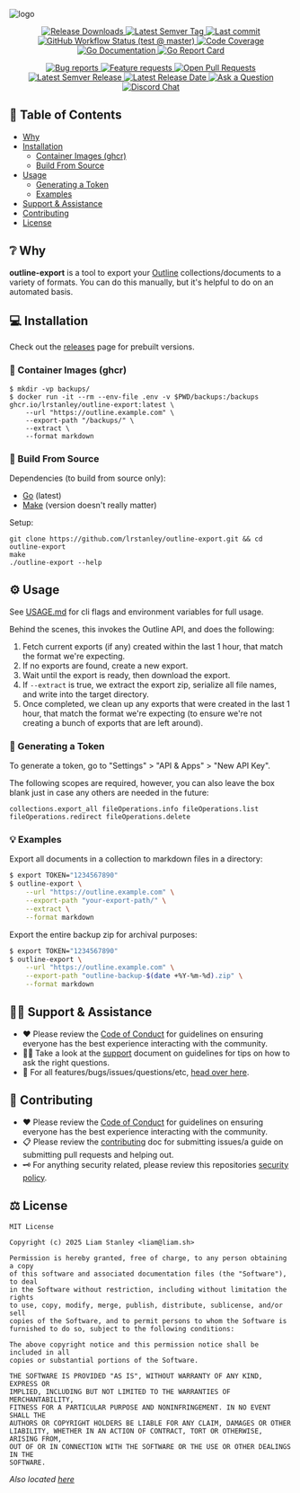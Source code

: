 <!-- template:define:options
{
  "nodescription": true
}
-->
![logo](https://liam.sh/-/gh/svg/lrstanley/outline-export?layout=left&bg=geometric&icon=material-symbols%3Amarkdown&icon.height=80)

<!-- template:begin:header -->
<!-- do not edit anything in this "template" block, its auto-generated -->

<p align="center">
  <a href="https://github.com/lrstanley/outline-export/releases">
    <img title="Release Downloads" src="https://img.shields.io/github/downloads/lrstanley/outline-export/total?style=flat-square">
  </a>
  <a href="https://github.com/lrstanley/outline-export/tags">
    <img title="Latest Semver Tag" src="https://img.shields.io/github/v/tag/lrstanley/outline-export?style=flat-square">
  </a>
  <a href="https://github.com/lrstanley/outline-export/commits/master">
    <img title="Last commit" src="https://img.shields.io/github/last-commit/lrstanley/outline-export?style=flat-square">
  </a>





  <a href="https://github.com/lrstanley/outline-export/actions?query=workflow%3Atest+event%3Apush">
    <img title="GitHub Workflow Status (test @ master)" src="https://img.shields.io/github/actions/workflow/status/lrstanley/outline-export/test.yml?branch=master&label=test&style=flat-square">
  </a>


  <a href="https://codecov.io/gh/lrstanley/outline-export">
    <img title="Code Coverage" src="https://img.shields.io/codecov/c/github/lrstanley/outline-export/master?style=flat-square">
  </a>

  <a href="https://pkg.go.dev/github.com/lrstanley/outline-export">
    <img title="Go Documentation" src="https://pkg.go.dev/badge/github.com/lrstanley/outline-export?style=flat-square">
  </a>
  <a href="https://goreportcard.com/report/github.com/lrstanley/outline-export">
    <img title="Go Report Card" src="https://goreportcard.com/badge/github.com/lrstanley/outline-export?style=flat-square">
  </a>
</p>
<p align="center">
  <a href="https://github.com/lrstanley/outline-export/issues?q=is:open+is:issue+label:bug">
    <img title="Bug reports" src="https://img.shields.io/github/issues/lrstanley/outline-export/bug?label=issues&style=flat-square">
  </a>
  <a href="https://github.com/lrstanley/outline-export/issues?q=is:open+is:issue+label:enhancement">
    <img title="Feature requests" src="https://img.shields.io/github/issues/lrstanley/outline-export/enhancement?label=feature%20requests&style=flat-square">
  </a>
  <a href="https://github.com/lrstanley/outline-export/pulls">
    <img title="Open Pull Requests" src="https://img.shields.io/github/issues-pr/lrstanley/outline-export?label=prs&style=flat-square">
  </a>
  <a href="https://github.com/lrstanley/outline-export/releases">
    <img title="Latest Semver Release" src="https://img.shields.io/github/v/release/lrstanley/outline-export?style=flat-square">
    <img title="Latest Release Date" src="https://img.shields.io/github/release-date/lrstanley/outline-export?label=date&style=flat-square">
  </a>
  <a href="https://github.com/lrstanley/outline-export/discussions/new?category=q-a">
    <img title="Ask a Question" src="https://img.shields.io/badge/support-ask_a_question!-blue?style=flat-square">
  </a>
  <a href="https://liam.sh/chat"><img src="https://img.shields.io/badge/discord-bytecord-blue.svg?style=flat-square" title="Discord Chat"></a>
</p>
<!-- template:end:header -->

<!-- template:begin:toc -->
<!-- do not edit anything in this "template" block, its auto-generated -->
## :link: Table of Contents

  - [Why](#grey_question-why)
  - [Installation](#computer-installation)
    - [Container Images (ghcr)](#whale-container-images-ghcr)
    - [Build From Source](#toolbox-build-from-source)
  - [Usage](#gear-usage)
    - [Generating a Token](#hammer-generating-a-token)
    - [Examples](#bulb-examples)
  - [Support &amp; Assistance](#raising_hand_man-support--assistance)
  - [Contributing](#handshake-contributing)
  - [License](#balance_scale-license)
<!-- template:end:toc -->

## :grey_question: Why

**outline-export** is a tool to export your [Outline](https://getoutline.com) collections/documents to
a variety of formats. You can do this manually, but it's helpful to do on an automated basis.

## :computer: Installation

Check out the [releases](https://github.com/lrstanley/outline-export/releases) page for prebuilt
versions.

### :whale: Container Images (ghcr)

```console
$ mkdir -vp backups/
$ docker run -it --rm --env-file .env -v $PWD/backups:/backups ghcr.io/lrstanley/outline-export:latest \
    --url "https://outline.example.com" \
    --export-path "/backups/" \
    --extract \
    --format markdown
```

### :toolbox: Build From Source

Dependencies (to build from source only):

- [Go](https://golang.org/doc/install) (latest)
- [Make](https://www.gnu.org/software/make/) (version doesn't really matter)

Setup:

```console
git clone https://github.com/lrstanley/outline-export.git && cd outline-export
make
./outline-export --help
```

## :gear: Usage

See [USAGE.md](USAGE.md) for cli flags and environment variables for full usage.

Behind the scenes, this invokes the Outline API, and does the following:

1. Fetch current exports (if any) created within the last 1 hour, that match the format we're expecting.
2. If no exports are found, create a new export.
3. Wait until the export is ready, then download the export.
4. If `--extract` is true, we extract the export zip, serialize all file names, and write into the target
   directory.
5. Once completed, we clean up any exports that were created in the last 1 hour, that match the format
   we're expecting (to ensure we're not creating a bunch of exports that are left around).


### :hammer: Generating a Token

To generate a token, go to "Settings" > "API & Apps" > "New API Key".

The following scopes are required, however, you can also leave the box blank just in case any others
are needed in the future:

```
collections.export_all fileOperations.info fileOperations.list fileOperations.redirect fileOperations.delete
```

### :bulb: Examples

Export all documents in a collection to markdown files in a directory:

```bash
$ export TOKEN="1234567890"
$ outline-export \
    --url "https://outline.example.com" \
    --export-path "your-export-path/" \
    --extract \
    --format markdown
```

Export the entire backup zip for archival purposes:

```bash
$ export TOKEN="1234567890"
$ outline-export \
    --url "https://outline.example.com" \
    --export-path "outline-backup-$(date +%Y-%m-%d).zip" \
    --format markdown
```

<!-- template:begin:support -->
<!-- do not edit anything in this "template" block, its auto-generated -->
## :raising_hand_man: Support & Assistance

* :heart: Please review the [Code of Conduct](.github/CODE_OF_CONDUCT.md) for
     guidelines on ensuring everyone has the best experience interacting with
     the community.
* :raising_hand_man: Take a look at the [support](.github/SUPPORT.md) document on
     guidelines for tips on how to ask the right questions.
* :lady_beetle: For all features/bugs/issues/questions/etc, [head over here](https://github.com/lrstanley/outline-export/issues/new/choose).
<!-- template:end:support -->

<!-- template:begin:contributing -->
<!-- do not edit anything in this "template" block, its auto-generated -->
## :handshake: Contributing

* :heart: Please review the [Code of Conduct](.github/CODE_OF_CONDUCT.md) for guidelines
     on ensuring everyone has the best experience interacting with the
    community.
* :clipboard: Please review the [contributing](.github/CONTRIBUTING.md) doc for submitting
     issues/a guide on submitting pull requests and helping out.
* :old_key: For anything security related, please review this repositories [security policy](https://github.com/lrstanley/outline-export/security/policy).
<!-- template:end:contributing -->

<!-- template:begin:license -->
<!-- do not edit anything in this "template" block, its auto-generated -->
## :balance_scale: License

```
MIT License

Copyright (c) 2025 Liam Stanley <liam@liam.sh>

Permission is hereby granted, free of charge, to any person obtaining a copy
of this software and associated documentation files (the "Software"), to deal
in the Software without restriction, including without limitation the rights
to use, copy, modify, merge, publish, distribute, sublicense, and/or sell
copies of the Software, and to permit persons to whom the Software is
furnished to do so, subject to the following conditions:

The above copyright notice and this permission notice shall be included in all
copies or substantial portions of the Software.

THE SOFTWARE IS PROVIDED "AS IS", WITHOUT WARRANTY OF ANY KIND, EXPRESS OR
IMPLIED, INCLUDING BUT NOT LIMITED TO THE WARRANTIES OF MERCHANTABILITY,
FITNESS FOR A PARTICULAR PURPOSE AND NONINFRINGEMENT. IN NO EVENT SHALL THE
AUTHORS OR COPYRIGHT HOLDERS BE LIABLE FOR ANY CLAIM, DAMAGES OR OTHER
LIABILITY, WHETHER IN AN ACTION OF CONTRACT, TORT OR OTHERWISE, ARISING FROM,
OUT OF OR IN CONNECTION WITH THE SOFTWARE OR THE USE OR OTHER DEALINGS IN THE
SOFTWARE.
```

_Also located [here](LICENSE)_
<!-- template:end:license -->
